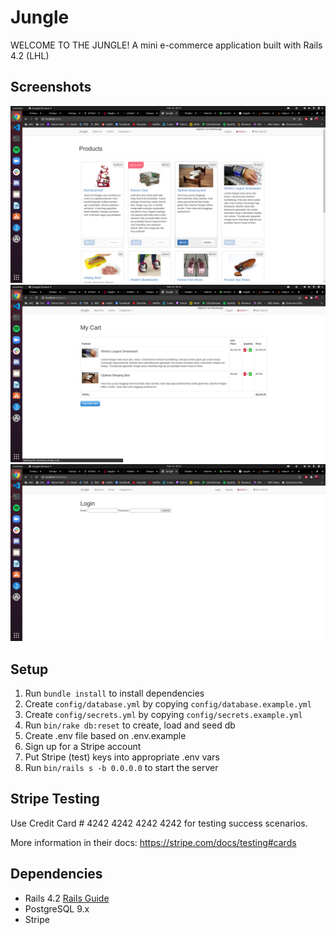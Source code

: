 # Jungle
WELCOME TO THE JUNGLE!
A mini e-commerce application built with Rails 4.2 (LHL)

##
## Screenshots
!["Products"](https://github.com/khanduulga/jungle/blob/master/docs/products.png)
!["My Cart"](https://github.com/khanduulga/jungle/blob/master/docs/cart.png)
!["Login"](https://github.com/khanduulga/jungle/blob/master/docs/login.png)

## Setup

1. Run `bundle install` to install dependencies
2. Create `config/database.yml` by copying `config/database.example.yml`
3. Create `config/secrets.yml` by copying `config/secrets.example.yml`
4. Run `bin/rake db:reset` to create, load and seed db
5. Create .env file based on .env.example
6. Sign up for a Stripe account
7. Put Stripe (test) keys into appropriate .env vars
8. Run `bin/rails s -b 0.0.0.0` to start the server

## Stripe Testing

Use Credit Card # 4242 4242 4242 4242 for testing success scenarios.

More information in their docs: <https://stripe.com/docs/testing#cards>

## Dependencies

* Rails 4.2 [Rails Guide](http://guides.rubyonrails.org/v4.2/)
* PostgreSQL 9.x
* Stripe
